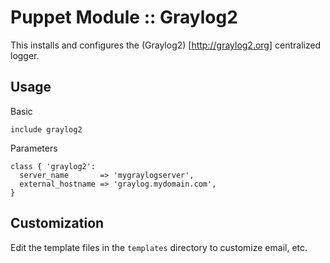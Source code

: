 # Puppet Module :: Graylog2

This installs and configures the (Graylog2) [http://graylog2.org] centralized logger.

## Usage

Basic

`include graylog2`

Parameters

```
class { 'graylog2':
  server_name       => 'mygraylogserver',
  external_hostname => 'graylog.mydomain.com',
} 
```

## Customization

Edit the template files in the `templates` directory to customize email, etc.